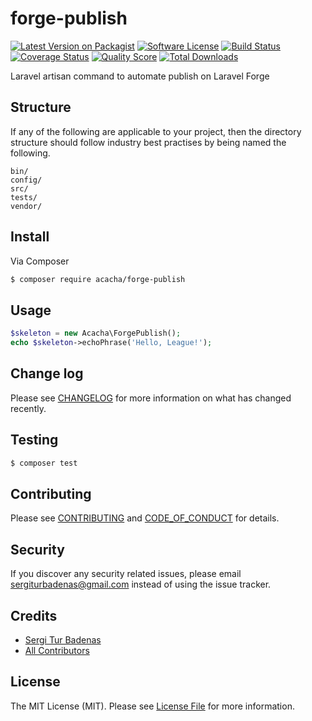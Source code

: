 # forge-publish

[![Latest Version on Packagist][ico-version]][link-packagist]
[![Software License][ico-license]](LICENSE.md)
[![Build Status][ico-travis]][link-travis]
[![Coverage Status][ico-scrutinizer]][link-scrutinizer]
[![Quality Score][ico-code-quality]][link-code-quality]
[![Total Downloads][ico-downloads]][link-downloads]

Laravel artisan command to automate publish on Laravel Forge

## Structure

If any of the following are applicable to your project, then the directory structure should follow industry best practises by being named the following.

```
bin/        
config/
src/
tests/
vendor/
```


## Install

Via Composer

``` bash
$ composer require acacha/forge-publish
```

## Usage

``` php
$skeleton = new Acacha\ForgePublish();
echo $skeleton->echoPhrase('Hello, League!');
```

## Change log

Please see [CHANGELOG](CHANGELOG.md) for more information on what has changed recently.

## Testing

``` bash
$ composer test
```

## Contributing

Please see [CONTRIBUTING](CONTRIBUTING.md) and [CODE_OF_CONDUCT](CODE_OF_CONDUCT.md) for details.

## Security

If you discover any security related issues, please email sergiturbadenas@gmail.com instead of using the issue tracker.

## Credits

- [Sergi Tur Badenas][link-author]
- [All Contributors][link-contributors]

## License

The MIT License (MIT). Please see [License File](LICENSE.md) for more information.

[ico-version]: https://img.shields.io/packagist/v/acacha/forge-publish.svg?style=flat-square
[ico-license]: https://img.shields.io/badge/license-MIT-brightgreen.svg?style=flat-square
[ico-travis]: https://img.shields.io/travis/acacha/forge-publish/master.svg?style=flat-square
[ico-scrutinizer]: https://img.shields.io/scrutinizer/coverage/g/acacha/forge-publish.svg?style=flat-square
[ico-code-quality]: https://img.shields.io/scrutinizer/g/acacha/forge-publish.svg?style=flat-square
[ico-downloads]: https://img.shields.io/packagist/dt/acacha/forge-publish.svg?style=flat-square

[link-packagist]: https://packagist.org/packages/acacha/forge-publish
[link-travis]: https://travis-ci.org/acacha/forge-publish
[link-scrutinizer]: https://scrutinizer-ci.com/g/acacha/forge-publish/code-structure
[link-code-quality]: https://scrutinizer-ci.com/g/acacha/forge-publish
[link-downloads]: https://packagist.org/packages/acacha/forge-publish
[link-author]: https://github.com/acacha
[link-contributors]: ../../contributors
